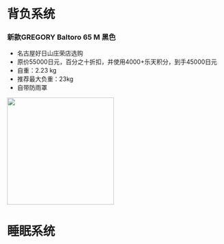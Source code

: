 # 背负系统
### 新款GREGORY Baltoro 65 M 黑色
- 名古屋好日山庄荣店选购
- 原价55000日元，百分之十折扣，并使用4000+乐天积分，到手45000日元
- 自重：2.23 kg
- 推荐最大负重：23kg
- 自带防雨罩

<img src="https://github.com/user-attachments/assets/45e7fe63-69a5-4282-8f19-f4b15336425c" width="250px">

# 睡眠系统
